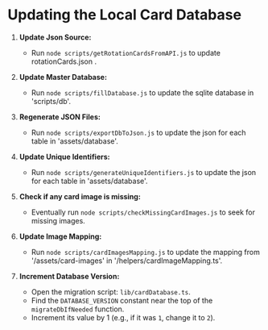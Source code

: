 # Updating the Local Card Database

1.  **Update Json Source:**

    - Run `node scripts/getRotationCardsFromAPI.js` to update rotationCards.json .

2.  **Update Master Database:**

    - Run `node scripts/fillDatabase.js` to update the sqlite database in  
      'scripts/db'.

3.  **Regenerate JSON Files:**

    - Run `node scripts/exportDbToJson.js` to update the json for each table in 'assets/database'.

4.  **Update Unique Identifiers:**

    - Run `node scripts/generateUniqueIdentifiers.js` to update the json for each table in 'assets/database'.

5.  **Check if any card image is missing:**

    - Eventually run `node scripts/checkMissingCardImages.js` to seek for missing images.

6.  **Update Image Mapping:**

    - Run `node scripts/cardImagesMapping.js` to update the mapping from '/assets/card-images' in
      '/helpers/cardImageMapping.ts'.

7.  **Increment Database Version:**

    - Open the migration script: `lib/cardDatabase.ts`.
    - Find the `DATABASE_VERSION` constant near the top of the `migrateDbIfNeeded` function.
    - Increment its value by 1 (e.g., if it was `1`, change it to `2`).
